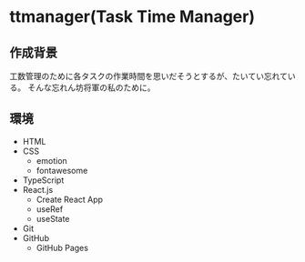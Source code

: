 # ttmanager(Task Time Manager) #
## 作成背景 ##
工数管理のために各タスクの作業時間を思いだそうとするが、たいてい忘れている。
そんな忘れん坊将軍の私のために。
## 環境 ##
- HTML
- CSS
  - emotion
  - fontawesome
- TypeScript
- React.js
  - Create React App
  - useRef
  - useState
- Git
- GitHub
  - GitHub Pages